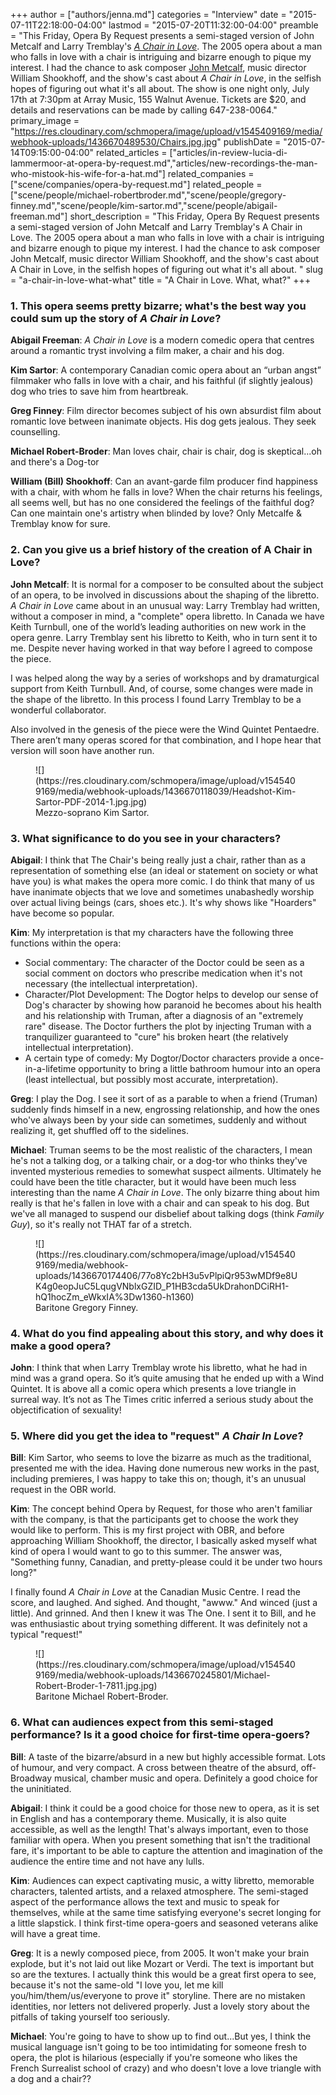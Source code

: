 +++
author = ["authors/jenna.md"]
categories = "Interview"
date = "2015-07-11T22:18:00-04:00"
lastmod = "2015-07-20T11:32:00-04:00"
preamble = "This Friday, Opera By Request presents a semi-staged version of John Metcalf and Larry Tremblay's [*A Chair in Love*](http://operabyrequest.ca/wordpress/?p=323). The 2005 opera about a man who falls in love with a chair is intriguing and bizarre enough to pique my interest. I had the chance to ask composer [John Metcalf](/scene/people/john-metcalf/), music director William Shookhoff, and the show's cast about *A Chair in Love*, in the selfish hopes of figuring out what it's all about. The show is one night only, July 17th at 7:30pm at Array Music, 155 Walnut Avenue. Tickets are $20, and details and reservations can be made by calling 647-238-0064."
primary_image = "https://res.cloudinary.com/schmopera/image/upload/v1545409169/media/webhook-uploads/1436670489530/Chairs.jpg.jpg"
publishDate = "2015-07-14T09:15:00-04:00"
related_articles = ["articles/in-review-lucia-di-lammermoor-at-opera-by-request.md","articles/new-recordings-the-man-who-mistook-his-wife-for-a-hat.md"]
related_companies = ["scene/companies/opera-by-request.md"]
related_people = ["scene/people/michael-robertbroder.md","scene/people/gregory-finney.md","scene/people/kim-sartor.md","scene/people/abigail-freeman.md"]
short_description = "This Friday, Opera By Request presents a semi-staged version of John Metcalf and Larry Tremblay&#039;s A Chair in Love. The 2005 opera about a man who falls in love with a chair is intriguing and bizarre enough to pique my interest. I had the chance to ask composer John Metcalf, music director William Shookhoff, and the show&#039;s cast about A Chair in Love, in the selfish hopes of figuring out what it&#039;s all about. "
slug = "a-chair-in-love-what-what"
title = "A Chair in Love. What, what?"
+++

### 1. This opera seems pretty bizarre; what's the best way you could sum up the story of *A Chair in Love*?

**Abigail Freeman**: *A Chair in Love* is a modern comedic opera that centres around a romantic tryst involving a film maker, a chair and his dog.

**Kim Sartor**: A contemporary Canadian comic opera about an “urban angst” filmmaker who falls in love with a chair, and his faithful (if slightly jealous) dog who tries to save him from heartbreak.

**Greg Finney**: Film director becomes subject of his own absurdist film about romantic love between inanimate objects. His dog gets jealous. They seek counselling.

**Michael Robert-Broder**: Man loves chair, chair is chair, dog is skeptical...oh and there's a Dog-tor

**William (Bill) Shookhoff**: Can an avant-garde film producer find happiness with a chair, with whom he falls in love?  When the chair returns his feelings, all seems well, but has no one considered the feelings of the faithful dog?  Can one maintain one's artistry when blinded by love?  Only Metcalfe & Tremblay know for sure.

### 2. Can you give us a brief history of the creation of A Chair in Love?

**John Metcalf**: It is normal for a composer to be consulted about the subject of an opera, to be involved in discussions about the shaping of the libretto. *A Chair in Love* came about in an unusual way: Larry Tremblay had written, without a composer in mind, a "complete" opera libretto. In Canada we have Keith Turnbull, one of the world’s leading authorities on new work in the opera genre. Larry Tremblay sent his libretto to Keith, who in turn sent it to me. Despite never having worked in that way before I agreed to compose the piece.

I was helped along the way by a series of workshops and by dramaturgical support from Keith Turnbull. And, of course, some changes were made in the shape of the libretto. In this process I found Larry Tremblay to be a wonderful collaborator.

Also involved in the genesis of the piece were the Wind Quintet Pentaedre. There aren’t many operas scored for that combination, and I hope hear that version will soon have another run.

<figure data-type="image">
![](https://res.cloudinary.com/schmopera/image/upload/v1545409169/media/webhook-uploads/1436670118039/Headshot-Kim-Sartor-PDF-2014-1.jpg.jpg)
<figcaption>Mezzo-soprano Kim Sartor.</figcaption>
</figure>

### 3. What significance to do you see in your characters?

**Abigail**: I think that The Chair's being really just a chair, rather than as a representation of something else (an ideal or statement on society or what have you) is what makes the opera more comic. I do think that many of us have inanimate objects that we love and sometimes unabashedly worship over actual living beings (cars, shoes etc.). It's why shows like "Hoarders" have become so popular.

**Kim**: My interpretation is that my characters have the following three functions within the opera: 

- Social commentary: The character of the Doctor could be seen as a social comment on doctors who prescribe medication when it's not necessary (the intellectual interpretation).
- Character/Plot Development: The Dogtor helps to develop our sense of Dog's character by showing how paranoid he becomes about his health and his relationship with Truman, after a diagnosis of an "extremely rare" disease. The Doctor furthers the plot by injecting Truman with a tranquilizer guaranteed to "cure" his broken heart (the relatively intellectual interpretation).
- A certain type of comedy: My Dogtor/Doctor characters provide a once-in-a-lifetime opportunity to bring a little bathroom humour into an opera (least intellectual, but possibly most accurate, interpretation).

**Greg**: I play the Dog. I see it sort of as a parable to when a friend (Truman) suddenly finds himself in a new, engrossing relationship, and how the ones who've always been by your side can sometimes, suddenly and without realizing it, get shuffled off to the sidelines.

**Michael**: Truman seems to be the most realistic of the characters, I mean he's not a talking dog, or a talking chair, or a dog-tor who thinks they've invented mysterious remedies to somewhat suspect ailments. Ultimately he could have been the title character, but it would have been much less interesting than the name *A Chair in Love*.  The only bizarre thing about him really is that he's fallen in love with a chair and can speak to his dog.  But we've all managed to suspend our disbelief about talking dogs (think *Family Guy*), so it's really not THAT far of a stretch.

<figure data-type="image">
![](https://res.cloudinary.com/schmopera/image/upload/v1545409169/media/webhook-uploads/1436670174406/77o8Yc2bH3u5vPlpiQr953wMDf9e8UK4g0eopJuC5LqugVNblxGZID_P1HB3cda5UkDrahonDCiRH1-hQ1hocZm_eWkxIA%3Dw1360-h1360)
<figcaption>Baritone Gregory Finney.</figcaption>
</figure>

### 4. What do you find appealing about this story, and why does it make a good opera?

**John**: I think that when Larry Tremblay wrote his libretto, what he had in mind was a grand opera. So it’s quite amusing that he ended up with a Wind Quintet. It is above all a comic opera which presents a love triangle in surreal way. It’s not as The Times critic inferred a serious study about the objectification of sexuality!

### 5. Where did you get the idea to "request" *A Chair In Love*?

**Bill**: Kim Sartor, who seems to love the bizarre as much as the traditional, presented me with the idea. Having done numerous new works in the past, including premieres, I was happy to take this on; though, it's an unusual request in the OBR world.

**Kim**: The concept behind Opera by Request, for those who aren't familiar with the company, is that the participants get to choose the work they would like to perform. This is my first project with OBR, and before approaching William Shookhoff, the director, I basically asked myself what kind of opera I would want to go to this summer. The answer was, "Something funny, Canadian, and pretty-please could it be under two hours long?" 

I finally found *A Chair in Love* at the Canadian Music Centre. I read the score, and laughed. And sighed. And thought, "awww." And winced (just a little). And grinned. And then I knew it was The One. I sent it to Bill, and he was enthusiastic about trying something different. It was definitely not a typical "request!"

<figure data-type="image">
![](https://res.cloudinary.com/schmopera/image/upload/v1545409169/media/webhook-uploads/1436670245801/Michael-Robert-Broder-1-7811.jpg.jpg)
<figcaption>Baritone Michael Robert-Broder.</figcaption>
</figure>

### 6. What can audiences expect from this semi-staged performance? Is it a good choice for first-time opera-goers?

**Bill**: A taste of the bizarre/absurd in a new but highly accessible format.  Lots of humour, and very compact.  A cross between theatre of the absurd, off-Broadway musical, chamber music and opera.  Definitely a good choice for the uninitiated.

**Abigail**: I think it could be a good choice for those new to opera, as it is set in English and has a contemporary theme. Musically, it is also quite accessible, as well as the length! That's always important, even to those familiar with opera. When you present something that isn't the traditional fare, it's important to be able to capture the attention and imagination of the audience the entire time and not have any lulls.

**Kim**: Audiences can expect captivating music, a witty libretto, memorable characters, talented artists, and a relaxed atmosphere. The semi-staged aspect of the performance allows the text and music to speak for themselves, while at the same time satisfying everyone's secret longing for a little slapstick. I think first-time opera-goers and seasoned veterans alike will have a great time.

**Greg**: It is a newly composed piece, from 2005. It won't make your brain explode, but it's not laid out like Mozart or Verdi. The text is important but so are the textures. I actually think this would be a great first opera to see, because it's not the same-old "I love you, let me kill you/him/them/us/everyone to prove it" storyline. There are no mistaken identities, nor letters not delivered properly. Just a lovely story about the pitfalls of taking yourself too seriously.

**Michael**: You're going to have to show up to find out...But yes, I think the musical language isn't going to be too intimidating for someone fresh to opera, the plot is hilarious (especially if you're someone who likes the French Surrealist school of crazy) and who doesn't love a love triangle with a dog and a chair??

